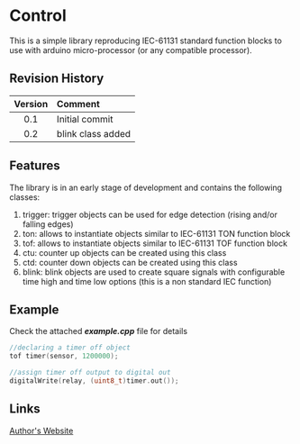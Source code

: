 # Control #
This is a simple library reproducing IEC-61131 standard function blocks to use with arduino micro-processor (or any compatible processor).

## Revision History ##

|Version  |Comment  |
|:-------:|:------------------|
|0.1      |Initial commit     |
|0.2      |blink class added  |

## Features ##
The library is in an early stage of development and contains the following classes:

 1. trigger: trigger objects can be used for edge detection (rising and/or falling edges)
 2. ton: allows to instantiate objects similar to IEC-61131 TON function block
 3. tof: allows to instantiate objects similar to IEC-61131 TOF function block
 4. ctu: counter up objects can be created using this class
 5. ctd: counter down objects can be created using this class
 6. blink: blink objects are used to create square signals with configurable time high and time low options (this is a non standard IEC function)

## Example ##
Check the attached ***example.cpp*** file for details
``` C++
//declaring a timer off object
tof timer(sensor, 1200000);

//assign timer off output to digital out
digitalWrite(relay, (uint8_t)timer.out());
```

## Links ##
[Author's Website][1]


  [1]: http://www.akconcept.epizy.com
